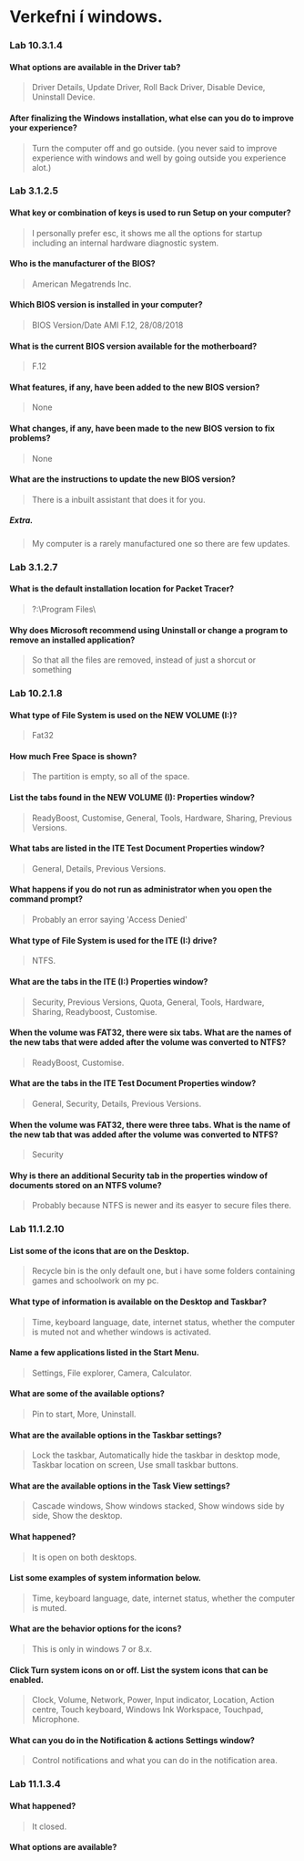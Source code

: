 # Verkefni í windows.


### Lab 10.3.1.4
#### What options are available in the Driver tab?
> Driver Details, Update Driver, Roll Back Driver, Disable Device, Uninstall Device.
#### After finalizing the Windows installation, what else can you do to improve your experience? 
> Turn the computer off and go outside. (you never said to improve experience with windows and well by going outside you experience alot.)

### Lab 3.1.2.5
#### What key or combination of keys is used to run Setup on your computer? 
> I personally prefer esc, it shows me all the options for startup including an internal hardware diagnostic system.
#### Who is the manufacturer of the BIOS? 
> American Megatrends Inc.
#### Which BIOS version is installed in your computer? 
> BIOS Version/Date	AMI F.12, 28/08/2018
#### What is the current BIOS version available for the motherboard?  
> F.12
#### What features, if any, have been added to the new BIOS version? 
> None
#### What changes, if any, have been made to the new BIOS version to fix problems?
> None
#### What are the instructions to update the new BIOS version?
> There is a inbuilt assistant that does it for you.
##### Extra.
> My computer is a rarely manufactured one so there are few updates.

### Lab 3.1.2.7
#### What is the default installation location for Packet Tracer? 
> ?:\Program Files\
#### Why does Microsoft recommend using Uninstall or change a program to remove an installed application? 
> So that all the files are removed, instead of just a shorcut or something

### Lab 10.2.1.8 
#### What type of File System is used on the NEW VOLUME (I:)?
> Fat32
#### How much Free Space is shown?
> The partition is empty, so all of the space.
#### List the tabs found in the NEW VOLUME (I): Properties window?
> ReadyBoost, Customise, General, Tools, Hardware, Sharing, Previous Versions.
#### What tabs are listed in the ITE Test Document Properties window?  
>  General, Details, Previous Versions.
#### What happens if you do not run as administrator when you open the command prompt? 
> Probably an error saying 'Access Denied'
#### What type of File System is used for the ITE (I:) drive? 
> NTFS.
#### What are the tabs in the ITE (I:) Properties window? 
> Security, Previous Versions, Quota, General, Tools, Hardware, Sharing, Readyboost, Customise.
#### When the volume was FAT32, there were six tabs. What are the names of the new tabs that were added after the volume was converted to NTFS?
> ReadyBoost, Customise.
#### What are the tabs in the ITE Test Document Properties window?
> General, Security, Details, Previous Versions.
#### When the volume was FAT32, there were three tabs. What is the name of the new tab that was added after the volume was converted to NTFS?
> Security
#### Why is there an additional Security tab in the properties window of documents stored on an NTFS volume? 
> Probably because NTFS is newer and its easyer to secure files there.

### Lab 11.1.2.10
#### List some of the icons that are on the Desktop. 
> Recycle bin is the only default one, but i have some folders containing games and schoolwork on my pc.
#### What type of information is available on the Desktop and Taskbar?
> Time, keyboard language, date, internet status, whether the computer is muted not and whether windows is activated.
#### Name a few applications listed in the Start Menu.
> Settings, File explorer, Camera, Calculator.
#### What are some of the available options? 
> Pin to start, More, Uninstall.
#### What are the available options in the Taskbar settings? 
> Lock the taskbar, Automatically hide the taskbar in desktop mode, Taskbar location on screen, Use small taskbar buttons.
#### What are the available options in the Task View settings? 
> Cascade windows, Show windows stacked, Show windows side by side, Show the desktop.
#### What happened? 
> It is open on both desktops.
#### List some examples of system information below. 
> Time, keyboard language, date, internet status, whether the computer is muted.
#### What are the behavior options for the icons? 
> This is only in windows 7 or 8.x.
#### Click Turn system icons on or off. List the system icons that can be enabled. 
> Clock, Volume, Network, Power, Input indicator, Location, Action centre, Touch keyboard, Windows Ink Workspace, Touchpad, Microphone.
#### What can you do in the Notification & actions Settings window? 
> Control notifications and what you can do in the notification area.

### Lab 11.1.3.4
#### What happened? 
> It closed.
#### What options are available? 
>
